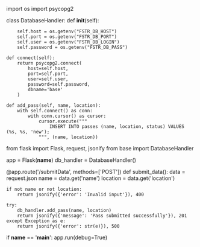import os
import psycopg2

class DatabaseHandler:
    def __init__(self):
        
        self.host = os.getenv("FSTR_DB_HOST")
        self.port = os.getenv("FSTR_DB_PORT")
        self.user = os.getenv("FSTR_DB_LOGIN")
        self.password = os.getenv("FSTR_DB_PASS")

    def connect(self):
        return psycopg2.connect(
            host=self.host,
            port=self.port,
            user=self.user,
            password=self.password,
            dbname='base'
        )

    def add_pass(self, name, location):
        with self.connect() as conn:
            with conn.cursor() as cursor:
                cursor.execute("""
                    INSERT INTO passes (name, location, status) VALUES (%s, %s, 'new');
                """, (name, location))


from flask import Flask, request, jsonify
from base import DatabaseHandler

app = Flask(__name__)
db_handler = DatabaseHandler()

@app.route('/submitData', methods=['POST'])
def submit_data():
    data = request.json
    name = data.get('name')
    location = data.get('location')

    if not name or not location:
        return jsonify({'error': 'Invalid input'}), 400

    try:
        db_handler.add_pass(name, location)
        return jsonify({'message': 'Pass submitted successfully'}), 201
    except Exception as e:
        return jsonify({'error': str(e)}), 500

if __name__ == '__main__':
    app.run(debug=True)
